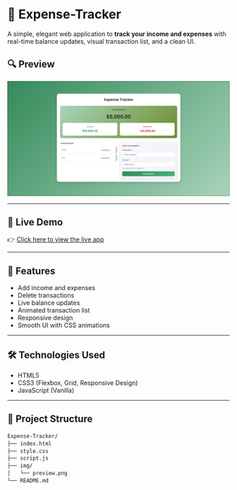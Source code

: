 # 💸 Expense-Tracker

A simple, elegant web application to **track your income and expenses** with real-time balance updates, visual transaction list, and a clean UI.

## 🔍 Preview

![App Preview](Capture.PNG)


---


## 🔗 Live Demo

👉 [Click here to view the live app](https://abdarrhmanessetaoui.github.io/Expense-Tracker/)

---

## 🚀 Features

- Add income and expenses
- Delete transactions
- Live balance updates
- Animated transaction list
- Responsive design
- Smooth UI with CSS animations

---

## 🛠️ Technologies Used

- HTML5  
- CSS3 (Flexbox, Grid, Responsive Design)  
- JavaScript (Vanilla)

---

## 📁 Project Structure

```bash
Expense-Tracker/
├── index.html
├── style.css
├── script.js
├── img/
│   └── preview.png
└── README.md


